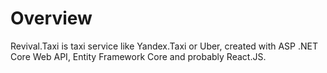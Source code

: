# Overview

Revival.Taxi is taxi service like Yandex.Taxi or Uber, created with ASP .NET Core Web API, Entity Framework Core and probably React.JS.